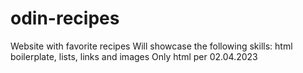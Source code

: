 # odin-recipes

Website with favorite recipes
Will showcase the following skills: html boilerplate, lists, links and images
Only html per 02.04.2023
